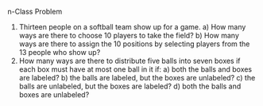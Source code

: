 n-Class Problem
1. Thirteen people on a softball team show up for a game.
    a) How many ways are there to choose 10 players to take the field?
    b) How many ways are there to assign the 10 positions by 
        selecting players from the 13 people who show up?
2. How many ways are there to distribute five balls into seven boxes if each box must have at most one ball in it if:
    a) both the balls and boxes are labeled?
    b) the balls are labeled, but the boxes are unlabeled?
    c) the balls are unlabeled, but the boxes are labeled?
    d) both the balls and boxes are unlabeled?